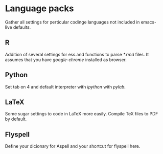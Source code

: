 # Language packs

Gather all settings for perticular codinge languages not included in emacs-live defaults.

## R 

Addition of several settings for ess and functions to parse _*.rmd_ files. It assumes that you have *google-chrome* installed as browser.

## Python 

Set tab on 4 and default interpreter with _ipython_ with *pylab*.

## LaTeX

Some sugar settings to code in LaTeX more easily. Compile TeX files to PDF by default.

## Flyspell 

Define your dicionary for Aspell and your shortcut for flyspell here.

